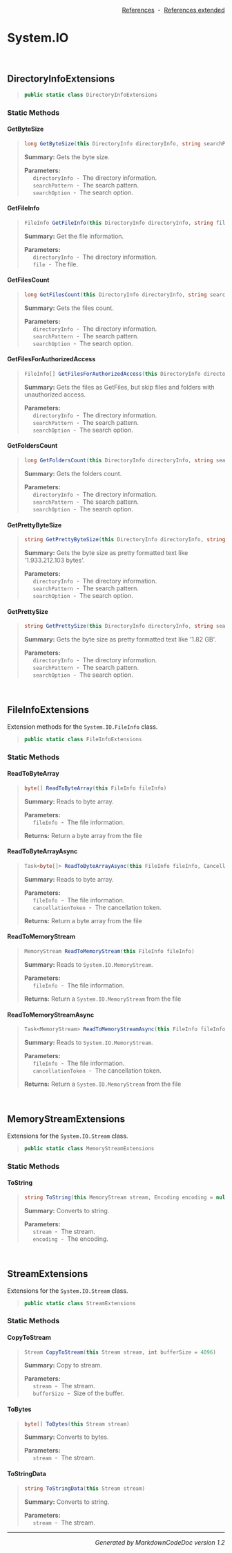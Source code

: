 <div style='text-align: right'>

[References](Index.md)&nbsp;&nbsp;-&nbsp;&nbsp;[References extended](IndexExtended.md)
</div>

# System.IO

<br />

## DirectoryInfoExtensions

>```csharp
>public static class DirectoryInfoExtensions
>```

### Static Methods

#### GetByteSize
>```csharp
>long GetByteSize(this DirectoryInfo directoryInfo, string searchPattern = *.*, SearchOption searchOption = AllDirectories)
>```
><b>Summary:</b> Gets the byte size.
>
><b>Parameters:</b><br>
>&nbsp;&nbsp;&nbsp;&nbsp;&nbsp;`directoryInfo`&nbsp;&nbsp;-&nbsp;&nbsp;The directory information.<br />
>&nbsp;&nbsp;&nbsp;&nbsp;&nbsp;`searchPattern`&nbsp;&nbsp;-&nbsp;&nbsp;The search pattern.<br />
>&nbsp;&nbsp;&nbsp;&nbsp;&nbsp;`searchOption`&nbsp;&nbsp;-&nbsp;&nbsp;The search option.<br />
#### GetFileInfo
>```csharp
>FileInfo GetFileInfo(this DirectoryInfo directoryInfo, string file)
>```
><b>Summary:</b> Get the file information.
>
><b>Parameters:</b><br>
>&nbsp;&nbsp;&nbsp;&nbsp;&nbsp;`directoryInfo`&nbsp;&nbsp;-&nbsp;&nbsp;The directory information.<br />
>&nbsp;&nbsp;&nbsp;&nbsp;&nbsp;`file`&nbsp;&nbsp;-&nbsp;&nbsp;The file.<br />
#### GetFilesCount
>```csharp
>long GetFilesCount(this DirectoryInfo directoryInfo, string searchPattern = *.*, SearchOption searchOption = AllDirectories)
>```
><b>Summary:</b> Gets the files count.
>
><b>Parameters:</b><br>
>&nbsp;&nbsp;&nbsp;&nbsp;&nbsp;`directoryInfo`&nbsp;&nbsp;-&nbsp;&nbsp;The directory information.<br />
>&nbsp;&nbsp;&nbsp;&nbsp;&nbsp;`searchPattern`&nbsp;&nbsp;-&nbsp;&nbsp;The search pattern.<br />
>&nbsp;&nbsp;&nbsp;&nbsp;&nbsp;`searchOption`&nbsp;&nbsp;-&nbsp;&nbsp;The search option.<br />
#### GetFilesForAuthorizedAccess
>```csharp
>FileInfo[] GetFilesForAuthorizedAccess(this DirectoryInfo directoryInfo, string searchPattern = *.*, SearchOption searchOption = TopDirectoryOnly)
>```
><b>Summary:</b> Gets the files as GetFiles, but skip files and folders with unauthorized access.
>
><b>Parameters:</b><br>
>&nbsp;&nbsp;&nbsp;&nbsp;&nbsp;`directoryInfo`&nbsp;&nbsp;-&nbsp;&nbsp;The directory information.<br />
>&nbsp;&nbsp;&nbsp;&nbsp;&nbsp;`searchPattern`&nbsp;&nbsp;-&nbsp;&nbsp;The search pattern.<br />
>&nbsp;&nbsp;&nbsp;&nbsp;&nbsp;`searchOption`&nbsp;&nbsp;-&nbsp;&nbsp;The search option.<br />
#### GetFoldersCount
>```csharp
>long GetFoldersCount(this DirectoryInfo directoryInfo, string searchPattern = *, SearchOption searchOption = AllDirectories)
>```
><b>Summary:</b> Gets the folders count.
>
><b>Parameters:</b><br>
>&nbsp;&nbsp;&nbsp;&nbsp;&nbsp;`directoryInfo`&nbsp;&nbsp;-&nbsp;&nbsp;The directory information.<br />
>&nbsp;&nbsp;&nbsp;&nbsp;&nbsp;`searchPattern`&nbsp;&nbsp;-&nbsp;&nbsp;The search pattern.<br />
>&nbsp;&nbsp;&nbsp;&nbsp;&nbsp;`searchOption`&nbsp;&nbsp;-&nbsp;&nbsp;The search option.<br />
#### GetPrettyByteSize
>```csharp
>string GetPrettyByteSize(this DirectoryInfo directoryInfo, string searchPattern = *.*, SearchOption searchOption = AllDirectories)
>```
><b>Summary:</b> Gets the byte size as pretty formatted text like '1.933.212.103 bytes'.
>
><b>Parameters:</b><br>
>&nbsp;&nbsp;&nbsp;&nbsp;&nbsp;`directoryInfo`&nbsp;&nbsp;-&nbsp;&nbsp;The directory information.<br />
>&nbsp;&nbsp;&nbsp;&nbsp;&nbsp;`searchPattern`&nbsp;&nbsp;-&nbsp;&nbsp;The search pattern.<br />
>&nbsp;&nbsp;&nbsp;&nbsp;&nbsp;`searchOption`&nbsp;&nbsp;-&nbsp;&nbsp;The search option.<br />
#### GetPrettySize
>```csharp
>string GetPrettySize(this DirectoryInfo directoryInfo, string searchPattern = *.*, SearchOption searchOption = AllDirectories)
>```
><b>Summary:</b> Gets the byte size as pretty formatted text like '1.82 GB'.
>
><b>Parameters:</b><br>
>&nbsp;&nbsp;&nbsp;&nbsp;&nbsp;`directoryInfo`&nbsp;&nbsp;-&nbsp;&nbsp;The directory information.<br />
>&nbsp;&nbsp;&nbsp;&nbsp;&nbsp;`searchPattern`&nbsp;&nbsp;-&nbsp;&nbsp;The search pattern.<br />
>&nbsp;&nbsp;&nbsp;&nbsp;&nbsp;`searchOption`&nbsp;&nbsp;-&nbsp;&nbsp;The search option.<br />

<br />

## FileInfoExtensions
Extension methods for the `System.IO.FileInfo` class.

>```csharp
>public static class FileInfoExtensions
>```

### Static Methods

#### ReadToByteArray
>```csharp
>byte[] ReadToByteArray(this FileInfo fileInfo)
>```
><b>Summary:</b> Reads to byte array.
>
><b>Parameters:</b><br>
>&nbsp;&nbsp;&nbsp;&nbsp;&nbsp;`fileInfo`&nbsp;&nbsp;-&nbsp;&nbsp;The file information.<br />
>
><b>Returns:</b> Return a byte array from the file
#### ReadToByteArrayAsync
>```csharp
>Task<byte[]> ReadToByteArrayAsync(this FileInfo fileInfo, CancellationToken cancellationToken = null)
>```
><b>Summary:</b> Reads to byte array.
>
><b>Parameters:</b><br>
>&nbsp;&nbsp;&nbsp;&nbsp;&nbsp;`fileInfo`&nbsp;&nbsp;-&nbsp;&nbsp;The file information.<br />
>&nbsp;&nbsp;&nbsp;&nbsp;&nbsp;`cancellationToken`&nbsp;&nbsp;-&nbsp;&nbsp;The cancellation token.<br />
>
><b>Returns:</b> Return a byte array from the file
#### ReadToMemoryStream
>```csharp
>MemoryStream ReadToMemoryStream(this FileInfo fileInfo)
>```
><b>Summary:</b> Reads to `System.IO.MemoryStream`.
>
><b>Parameters:</b><br>
>&nbsp;&nbsp;&nbsp;&nbsp;&nbsp;`fileInfo`&nbsp;&nbsp;-&nbsp;&nbsp;The file information.<br />
>
><b>Returns:</b> Return a `System.IO.MemoryStream` from the file
#### ReadToMemoryStreamAsync
>```csharp
>Task<MemoryStream> ReadToMemoryStreamAsync(this FileInfo fileInfo, CancellationToken cancellationToken = null)
>```
><b>Summary:</b> Reads to `System.IO.MemoryStream`.
>
><b>Parameters:</b><br>
>&nbsp;&nbsp;&nbsp;&nbsp;&nbsp;`fileInfo`&nbsp;&nbsp;-&nbsp;&nbsp;The file information.<br />
>&nbsp;&nbsp;&nbsp;&nbsp;&nbsp;`cancellationToken`&nbsp;&nbsp;-&nbsp;&nbsp;The cancellation token.<br />
>
><b>Returns:</b> Return a `System.IO.MemoryStream` from the file

<br />

## MemoryStreamExtensions
Extensions for the `System.IO.Stream` class.

>```csharp
>public static class MemoryStreamExtensions
>```

### Static Methods

#### ToString
>```csharp
>string ToString(this MemoryStream stream, Encoding encoding = null)
>```
><b>Summary:</b> Converts to string.
>
><b>Parameters:</b><br>
>&nbsp;&nbsp;&nbsp;&nbsp;&nbsp;`stream`&nbsp;&nbsp;-&nbsp;&nbsp;The stream.<br />
>&nbsp;&nbsp;&nbsp;&nbsp;&nbsp;`encoding`&nbsp;&nbsp;-&nbsp;&nbsp;The encoding.<br />

<br />

## StreamExtensions
Extensions for the `System.IO.Stream` class.

>```csharp
>public static class StreamExtensions
>```

### Static Methods

#### CopyToStream
>```csharp
>Stream CopyToStream(this Stream stream, int bufferSize = 4096)
>```
><b>Summary:</b> Copy to stream.
>
><b>Parameters:</b><br>
>&nbsp;&nbsp;&nbsp;&nbsp;&nbsp;`stream`&nbsp;&nbsp;-&nbsp;&nbsp;The stream.<br />
>&nbsp;&nbsp;&nbsp;&nbsp;&nbsp;`bufferSize`&nbsp;&nbsp;-&nbsp;&nbsp;Size of the buffer.<br />
#### ToBytes
>```csharp
>byte[] ToBytes(this Stream stream)
>```
><b>Summary:</b> Converts to bytes.
>
><b>Parameters:</b><br>
>&nbsp;&nbsp;&nbsp;&nbsp;&nbsp;`stream`&nbsp;&nbsp;-&nbsp;&nbsp;The stream.<br />
#### ToStringData
>```csharp
>string ToStringData(this Stream stream)
>```
><b>Summary:</b> Converts to string.
>
><b>Parameters:</b><br>
>&nbsp;&nbsp;&nbsp;&nbsp;&nbsp;`stream`&nbsp;&nbsp;-&nbsp;&nbsp;The stream.<br />
<hr /><div style='text-align: right'><i>Generated by MarkdownCodeDoc version 1.2</i></div>
